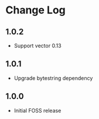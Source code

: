 # Change Log

## 1.0.2

* Support vector 0.13

## 1.0.1

* Upgrade bytestring dependency

## 1.0.0

* Initial FOSS release

